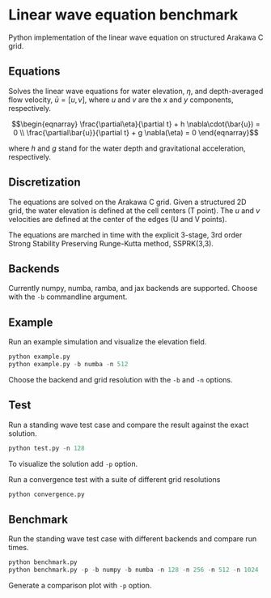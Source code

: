# Linear wave equation benchmark

Python implementation of the linear wave equation on structured Arakawa C grid.

## Equations

Solves the linear wave equations for water elevation, $\eta$, and depth-averaged flow velocity, $\bar{u} = [u, v]$, where
$u$ and $v$ are the $x$ and $y$ components, respectively.

$$\begin{eqnarray}
\frac{\partial\eta}{\partial t} + h \nabla\cdot(\bar{u}) = 0 \\
\frac{\partial\bar{u}}{\partial t} + g \nabla(\eta) = 0
\end{eqnarray}$$

where $h$ and $g$ stand for the water depth and gravitational acceleration, respectively.

## Discretization

The equations are solved on the Arakawa C grid. Given a structured 2D grid, the water elevation is defined at the cell centers (T point). The $u$ and $v$ velocities are defined at the center of the edges (U and V points).

The equations are marched in time with the explicit 3-stage, 3rd order Strong Stability Preserving Runge-Kutta method, SSPRK(3,3).

## Backends

Currently numpy, numba, ramba, and jax backends are supported. Choose with the `-b` commandline argument.

## Example

Run an example simulation and visualize the elevation field.

```python
python example.py
python example.py -b numba -n 512
```

Choose the backend and grid resolution with the `-b`  and `-n` options.

## Test

Run a standing wave test case and compare the result against the exact solution.

```python
python test.py -n 128
```

To visualize the solution add `-p` option.

Run a convergence test with a suite of different grid resolutions

```python
python convergence.py
```

## Benchmark

Run the standing wave test case with different backends and compare run times.

```python
python benchmark.py
python benchmark.py -p -b numpy -b numba -n 128 -n 256 -n 512 -n 1024
```

Generate a comparison plot with `-p` option.
